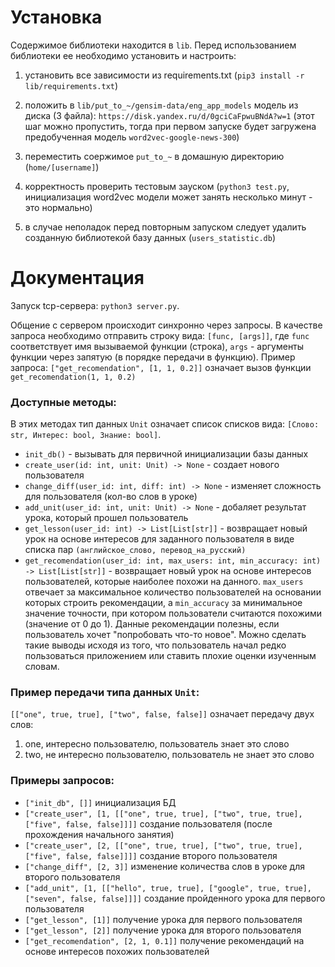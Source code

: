 # Установка
Содержимое библиотеки находится в `lib`. Перед использованием библиотеки ее необходимо установить и настроить:

1. установить все зависимости из requirements.txt (`pip3 install -r lib/requirements.txt`)

2. положить в `lib/put_to_~/gensim-data/eng_app_models` модель из диска (3 файла): `https://disk.yandex.ru/d/0gciCaFpwuBNdA?w=1` (этот шаг можно пропустить, тогда при первом запуске будет загружена предобученная модель `word2vec-google-news-300`)

3. переместить соержимое `put_to_~` в домашную директорию (`home/[username]`)

4. корректность проверить тестовым зауском (`python3 test.py`, инициализация word2vec модели может занять несколько минут - это нормально)

5. в случае неполадок перед повторным запуском следует удалить созданную библиотекой базу данных (`users_statistic.db`)

# Документация
Запуск tcp-сервера: `python3 server.py`.

Общение с сервером происходит синхронно через запросы. В качестве запроса необходимо отправить строку вида: `[func, [args]]`, где `func` соответствует имя вызываемой функции (строка), `args` - аргументы функции через запятую (в порядке передачи в функцию).
Пример запроса:
`["get_recomendation", [1, 1, 0.2]]` означает вызов функции `get_recomendation(1, 1, 0.2)`

### Доступные методы:
В этих методах тип данных `Unit` означает список списков вида: `[Слово: str, Интерес: bool, Знание: bool]`.

* `init_db()` - вызывать для первичной инициализации базы данных
* `create_user(id: int, unit: Unit) -> None` - создает нового пользователя
* `change_diff(user_id: int, diff: int) -> None` - изменяет сложность для пользователя (кол-во слов в уроке)
* `add_unit(user_id: int, unit: Unit) -> None` - добаляет результат урока, который прошел пользователь
* `get_lesson(user_id: int) -> List[List[str]]` - возвращает новый урок на основе интересов для заданного пользователя в виде списка пар `(английское_слово, перевод_на_русский)`
* `get_recomendation(user_id: int, max_users: int, min_accuracy: int) -> List[List[str]]` - возвращает новый урок на основе интересов пользователей, которые наиболее похожи на данного. `max_users` отвечает за максимальное количество пользователей на основании которых строить рекомендации, а `min_accuracy` за минимальное значение точности, при котором пользователи считаются похожими (значение от 0 до 1). Данные рекомендации полезны, если пользователь хочет "попробовать что-то новое". Можно сделать такие выводы исходя из того, что пользователь начал редко пользоваться приложением или ставить плохие оценки изученным словам.

### Пример передачи типа данных `Unit`:
`[["one", true, true], ["two", false, false]]` означает передачу двух слов:
1) one, интересно пользователю, пользователь знает это слово
2) two, не интересно пользователю, пользователь не знает это слово

### Примеры запросов:
* `["init_db", []]` инициализация БД
* `["create_user", [1, [["one", true, true], ["two", true, true], ["five", false, false]]]]` создание пользователя (после прохождения начального занятия)
* `["create_user", [2, [["one", true, true], ["two", true, true], ["five", false, false]]]]` создание второго пользователя
* `["change_diff", [2, 3]]` изменение количества слов в уроке для второго пользователя
* `["add_unit", [1, [["hello", true, true], ["google", true, true], ["seven", false, false]]]]` создание пройденного урока для первого пользователя
* `["get_lesson", [1]]` получение урока для первого пользователя
* `["get_lesson", [2]]` получение урока для второго пользователя
* `["get_recomendation", [2, 1, 0.1]]` получение рекомендаций на основе интересов похожих пользователей
